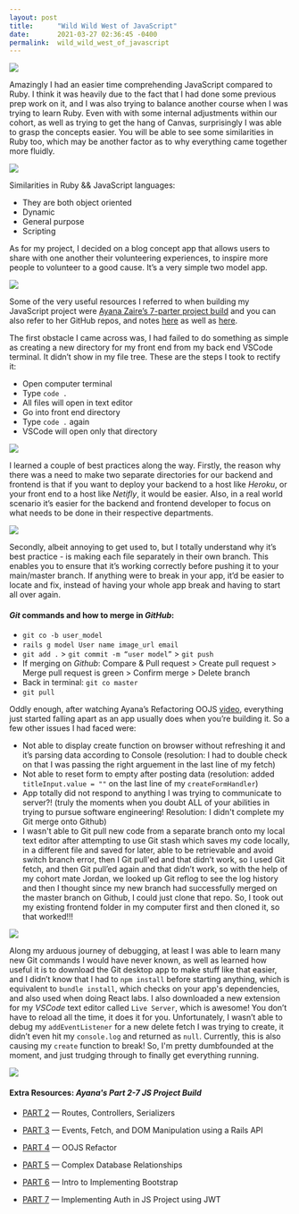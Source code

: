 ```yaml
---
layout: post
title:      "Wild Wild West of JavaScript"
date:       2021-03-27 02:36:45 -0400
permalink:  wild_wild_west_of_javascript
---
```



![](https://media.giphy.com/media/4TcR3qT0oEbyVkyDEV/giphy.gif)

Amazingly I had an easier time comprehending JavaScript compared to Ruby. I think it was heavily due to the fact that I had done some previous prep work on it, and I was also trying to balance another course when I was trying to learn Ruby. Even with with some internal adjustments within our cohort, as well as trying to get the hang of Canvas, surprisingly I was able to grasp the concepts easier. You will be able to see some similarities in Ruby too, which may be another factor as to why everything came together more fluidly. 

![](https://media.giphy.com/media/3o7aD3fWu2sAz9dAM8/giphy.gif)

Similarities in Ruby && JavaScript languages:
- They are both object oriented 
- Dynamic 
- General purpose
- Scripting 

As for my project, I decided on a blog concept app that allows users to share with one another their volunteering experiences, to inspire more people to volunteer to a good cause. It’s a very simple two model app. 

![](https://media.giphy.com/media/pHXhn8Ee6lRO0KZtM1/giphy.gif)

Some of the very useful resources I referred to when building my JavaScript project were [Ayana Zaire’s 7-parter project build](https://www.youtube.com/watch?v=Q5R7HSqdGFk&t=8s) and you can also refer to her GitHub repos, and notes [here](https://github.com/learn-co-curriculum/mod3-project-week-setup-example) as well as [here](https://github.com/AyanaZaire/javascript-project-resources/blob/master/js-project-ooo.md). 


The first obstacle I came across was, I had failed to do something as simple as creating a new directory for my front end from my back end VSCode terminal. It didn’t  show in my file tree. These are the steps I took to rectify it: 
- Open computer terminal 
- Type `code .`
- All files will open in text editor
- Go into front end directory
- Type `code .` again 
- VSCode will open only that directory 

![](https://media.giphy.com/media/Y0PMqgFAccyahnWN3V/giphy.gif)

I learned a couple of best practices along the way. Firstly, the reason why there was a need to make two separate directories for our backend and frontend is that if you want to deploy your backend to a host like *Heroku*, or your front end to a host like *Netifly*, it would be easier. Also, in a real world scenario it’s easier for the backend and frontend developer to focus on what needs to be done in their respective departments. 

![](https://media.giphy.com/media/MqxZxTlvcY5BS/giphy.gif)

Secondly, albeit annoying to get used to, but I totally understand why it’s best practice - is making each file separately in their own branch. This enables you to ensure that it’s working correctly before pushing it to your main/master branch. If anything were to break in your app, it’d be easier to locate and fix, instead of having your whole app break and having to start all over again. 

#### *Git* commands and how to merge in *GitHub*:
- `git co -b user_model `
- `rails g model User name image_url email `
- `git add .` > `git commit -m “user model”` > `git push` 
- If merging on *Github*: Compare & Pull request > Create pull request > Merge pull request is green > Confirm merge > Delete branch 
- Back in terminal: `git co master`
- `git pull` 

Oddly enough, after watching Ayana’s Refactoring OOJS [video](https://youtu.be/EleImMG_8Ck), everything just started falling apart as an app usually does when you’re building it. So a few other issues I had faced were: 

- Not able to display create function on browser without refreshing it and it’s parsing data according to Console (resolution: I had to double check on that I was passing the right arguement in the last line of my fetch) 
- Not able to reset form to empty after posting data (resolution: added `titleInput.value = ""` on the last line of my `createFormHandler`)
- App totally did not respond to anything I was trying to communicate to server?! (truly the moments when you doubt ALL of your abilities in trying to pursue software engineering! Resolution: I didn't complete my Git merge onto Github) 
- I wasn't able to Git pull new code from a separate branch onto my local text editor after attempting to use Git stash which saves my code locally, in a different file and saved for later, able to be retrievable and avoid switch branch error, then I Git pull'ed and that didn’t work, so I used Git fetch, and then Git pull’ed again and that didn’t work, so with the help of my cohort mate Jordan, we looked up Git reflog to see the log history and then I thought since my new branch had successfully merged on the master branch on Github, I could just clone that repo. So, I took out my existing frontend folder in my computer first and then cloned it, so that worked!!!

![](https://media.giphy.com/media/X9dpsHE4VPMWY/giphy.gif)

Along my arduous journey of debugging, at least I was able to learn many new Git commands I would have never known, as well as learned how useful it is to download the Git desktop app to make stuff like that easier, and I didn’t know that I had to `npm install` before starting anything, which is equivalent to `bundle install`, which checks on your app's dependencies, and also used when doing React labs.  I also downloaded a new extension for my *VSCode* text editor called `Live Server`, which is awesome! You don’t have to reload all the time, it does it for you. Unfortunately, I wasn’t able to debug my `addEventListener` for a new delete fetch I was trying to create, it didn’t even hit my `console.log` and returned as `null`. Currently, this is also causing my `create` function to break! So, I'm pretty dumbfounded at the moment, and just trudging through to finally get everything running. 

![](https://media.giphy.com/media/26Ff2l7ENOhVCJpLy/giphy.gif)

#### Extra Resources: *Ayana's Part 2-7 JS Project Build*

- [PART 2](https://youtu.be/ZJdfWBVFWAI) — Routes, Controllers, Serializers


- [PART 3](https://youtu.be/goYf_xQiGyE) — Events, Fetch, and DOM Manipulation using a Rails API


- [PART 4](https://youtu.be/EleImMG_8Ck) — OOJS Refactor


- [PART 5](https://youtu.be/u_Zrd8LvS7A) — Complex Database Relationships


- [PART 6](https://youtu.be/18L_LRxMeIw) — Intro to Implementing Bootstrap


- [PART 7](https://youtu.be/YIGbMX49vcE) — Implementing Auth in JS Project using JWT


